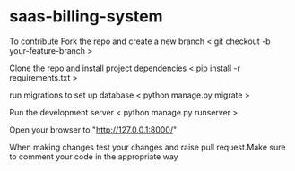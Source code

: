 # saas-billing-system
To contribute Fork the repo and create a new branch < git checkout -b your-feature-branch >

Clone the repo and install project dependencies < pip install -r requirements.txt >

run migrations to set up database < python manage.py migrate >

Run the development server < python manage.py runserver >

Open your browser to "http://127.0.0.1:8000/"

When making changes test your changes and raise pull request.Make sure to comment your code in the appropriate way


 


